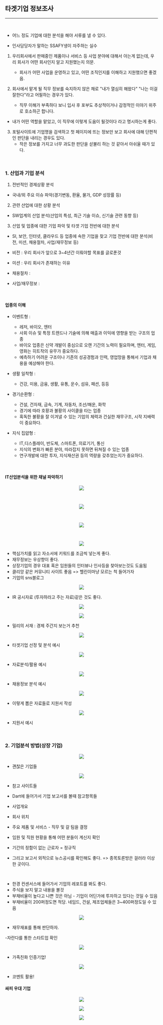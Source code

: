 ## 타겟기업 정보조사 

---

<br />

- 어느 정도 기업에 대한 분석을 해야 서류를 낼 수 있다.

- 인사담당자가 말하는 SSAFY생이 자주하는 실수
1. 우리회사에서 판매중인 제품이나 서비스 등 사업 분야에 대해서 아는게 없는데, 우리 회사가 어떤 회사인지 알고 지원했는지 의문.
   - 회사가 어떤 사업을 운영하고 있고, 어떤 조직인지를 이해하고 지원했으면 좋겠음.

2. 회사에서 맡게 될 직무 정보를 숙지하지 않은 채로 "내가 열심히 해왔다" "나는 이걸 잘한다"라고 어필하는 경우가 있다. 
   - 직무 이해가 부족하다 보니 입사 후 포부도 추상적이거나 감정적인 이야기 위주로 호소하곤 합니다.
- 내가 어떤 역할을 맡았고, 이 직무에 이렇게 도움이 될것이다 라고 명시하는게 좋다.

3. 포털사이트에 기업명을 검색하고 첫 페이지에 뜨는 정보만 보고 회사에 대해 단편적인 판단을 내리는 경우도 있다. 
   - 작은 정보를 가지고 너무 과도한 판단을 섣불리 하는 것 같아서 아쉬울 때가 있다.

<br />

### 1. 산업과 기업 분석

1. 전반적인 경제상황 분석
- 국내/외 주요 이슈 파악(경기변동, 환율, 물가, GDP 성장률 등)

2. 관련 산업에 대한 상황 분석
- SW업계의 산업 분석(산업의 특성, 최근 기술 이슈, 신기술 관련 동향 등)

3. 산업 및 업종에 대한 기업 파악 및 타겟 기업 전반에 대한 분석
- SI, 보안, 인터넷, 클라우드 등 업종에 속한 기업을 찾고 기업 전반에 대한 분석(비전, 미션, 채용절차, 사업/재무정보 등)

- 비전 : 우리 회사가 앞으로 3~4년간 이뤄야할 목표를 글로푼것
- 미션 : 우리 회사가 존재하는 이유
- 채용절차 : 
- 사업/재무정보 : 

<br />

#### 업종의 이해
- 이벤트형 :
  - 레저, 바이오, 엔터
  - 사회 이슈 및 특정 트렌드나 기술에 의해 매출과 이익에 영향을 받는 구조의 업종
  - 바이오 업종은 신약 개발이 중심으로 오랜 기간의 노력이 필요하며, 엔터, 게임, 영화는 히트작의 유무가 중요하다.
  - 예측하기 어려운 구조이나 기존의 성공경험과 인력, 영업망을 통해서 기업과 채용을 예상해야 한다.

- 생활 일착형 :
  - 건강, 미용, 금융, 생활, 유통, 운수, 섬유, 패션, 등등

- 경기순환형 : 
  - 건설, 건자재, 금속, 기계, 자동차, 조선/해운, 화학
  - 경기에 따라 호황과 불황의 사이클을 타는 업종
  - 혹독한 불황을 잘 이겨낼 수 있는 기업의 체력과 건실한 재무구조, 시작 지배력이 중요하다.

- 지식 집얍형 : 
  - IT,디스플레이, 반도체, 스마트폰, 의료기기, 통신
  - 지식의 변화가 빠른 분야, 따라잡지 못하면 뒤쳐질 수 있는 업종
  - 연구개발에 대한 투자, 지식재산권 등의 역량을 갖추었는지가 중요하다.

<br />

#### IT산업분석을 위한 채널 파악하기

<span align="center">

![](./images/special1.PNG)

</span>

<br />

<span align="center">

![](./images/special2.PNG)

</span>

<br />

<span align="center">

![](./images/special3.PNG)

</span>

<br />

<span align="center">

![](./images/special4.PNG)

</span>

- 핵심가치를 읽고 자소서에 키워드를 조금씩 넣는게 좋다.
- 재무정보는 우상향이 좋다.
- 상장기업의 경우 대표 혹은 임원들의 인터뷰나 인사등을 찾아보는것도 도움됨
- 클리앙 같은 커뮤니티 사이트 좋음 => 헬린이마냥 모르는 척 들어가자
- 기업의 sns블로그

<span align="center">

![](./images/special5.PNG)

</span>

- IR 공시자료 (투자하라고 주는 자료)같은 것도 좋다.

<span align="center">

![](./images/special6.PNG)

</span>

<span align="center">

![](./images/special7.PNG)

</span>

- 밀리의 서재 : 경제 주간지 보는거 추천

<span align="center">

![](./images/special8.PNG)

</span>

- 타겟기업 선정 및 분석 예시

<span align="center">

![](./images/special9.PNG)

</span>

- 자료분석/활용 예시

<span align="center">

![](./images/special10.PNG)

</span>

- 채용정보 분석 예시

<span align="center">

![](./images/special11.PNG)

</span>

- 이렇게 뽑은 자료들로 지원서 작성 

<span align="center">

![](./images/special12.PNG)

</span>

- 지원서 예시

<br />



### 2. 기업분석 방법(상장 기업)


<span align="center">

![](./images/special13.PNG)

</span>

- 괜찮은 기업들


<span align="center">

![](./images/special14.PNG)

</span>

- 참고 사이트들

- Dart에 들어가서 기업 보고서를 볼때 참고항목들
- 사업개요
- 회사 위치
- 주요 제품 및 서비스 - 직무 및 갈 팀을 결정
- 임원 및 직원 현황을 통해 어떤 분들이 계신지 확인
- 기간의 정함이 없는 근로자 = 정규직
- 그리고 보고서 외적으로 뉴스공시를 확인해도 좋다. => 종목토론방은 걸러라 이상한 곳이다.

<br />

- 한경 컨센서스에 들어가서 기업의 레포트를 봐도 좋다.
- 주식을 보지 말고 내용을 볼것
- 부채비율이 높다고 나쁜 것은 아님 - 기업이 어딘가에 투자하고 있다는 것일 수 있음
- 부채비율이 200퍼정도면 적당. 네임드, 건설, 제조업체들은 3~400퍼정도일 수 있음


<span align="center">

![](./images/special15.PNG)

</span>

- 재무재표를 통해 판단하자.

-자란다를 통한 스타트업 확인

<span align="center">

![](./images/special16.PNG)

</span>

- 가족친화 인증기업! 


<span align="center">

![](./images/special17.PNG)

</span>

- 코멘토 활용!

#### 싸피 우대 기업

<span align="center">

![](./images/special18.PNG)

</span>
<span align="center">

![](./images/special19.PNG)

</span>
<span align="center">

![](./images/special20.PNG)

</span>